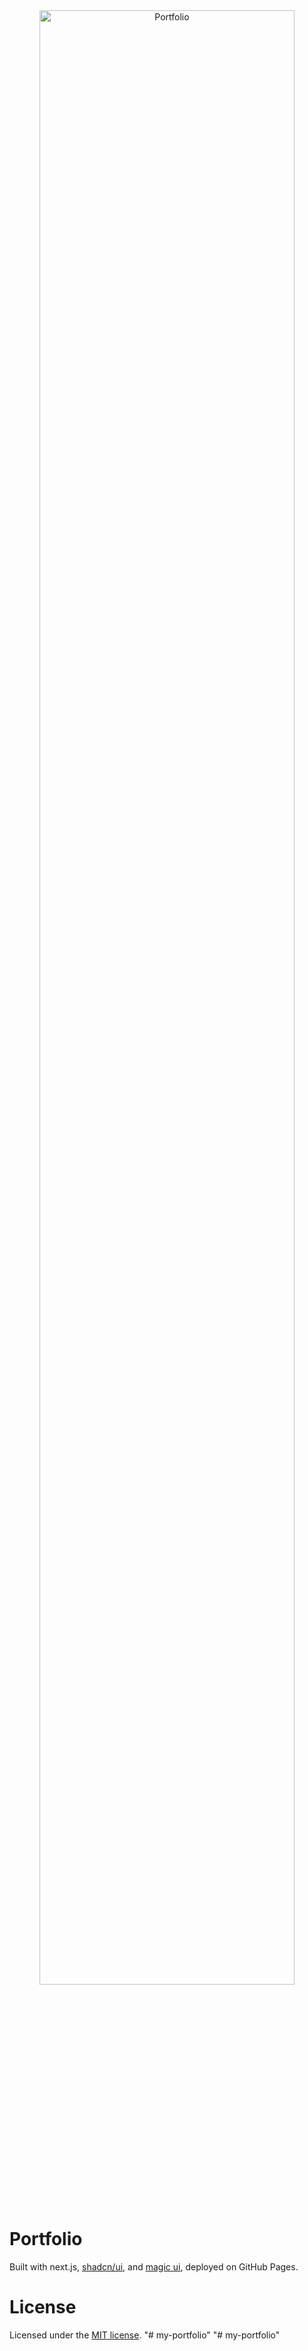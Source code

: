 <div align="center">
<img alt="Portfolio" src="https://github.com/dillionverma/portfolio/assets/16860528/57ffca81-3f0a-4425-b31d-094f61725455" width="90%">
</div>

# Portfolio

Built with next.js, [shadcn/ui](https://ui.shadcn.com/), and [magic ui](https://magicui.design/), deployed on GitHub Pages.


# License

Licensed under the [MIT license](https://github.com/dillionverma/portfolio/blob/main/LICENSE.md).
"# my-portfolio" 
"# my-portfolio" 
